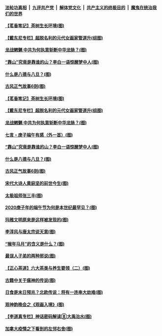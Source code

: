 ####  [法轮功真相](../../../../basic/blob/master/README.md?t=06271831) &nbsp;|&nbsp; [九评共产党](../../../../9ping.md/blob/master/README.md?t=06271831) &nbsp;|&nbsp; [解体党文化](../../../../jtdwh.md/blob/master/README.md?t=06271831)  &nbsp;|&nbsp; [共产主义的终极目的](../../../../gczydzjmd.md/blob/master/README.md?t=06271831) &nbsp;|&nbsp; [魔鬼在统治我们的世界](../../../../mgztzwmdsj.md/blob/master/README.md?t=06271831) 

#### [【茗香笔记】茶树生长环境(图)](../pages/p7/937562.md?t=06271831) 

#### [【戴东尼专栏】超脱名利的元代女画家管道升(组图)](../pages/p7/935043.md?t=06271831) 

#### [龙战魍魉 中共为何执意斩断中华龙脉？(图)](../pages/p7/937761.md?t=06271831) 

#### [“靠山”究竟是靠谁的山？李白一语惊醒梦中人(图)](../pages/p7/937659.md?t=06271831) 

#### [什么是八德与八旦？(图)](../pages/p7/937355.md?t=06271831) 

#### [古风正气故事6则(图)](../pages/p7/936931.md?t=06271831) 

#### [【茗香笔记】茶树生长环境(图)](../pages/p7/937562.md?t=06271831) 

#### [【戴东尼专栏】超脱名利的元代女画家管道升(组图)](../pages/p7/935043.md?t=06271831) 

#### [龙战魍魉 中共为何执意斩断中华龙脉？(图)](../pages/p7/937761.md?t=06271831) 

#### [七言・庚子端午有感（外一首）(图)](../pages/p7/937763.md?t=06271831) 

#### [“靠山”究竟是靠谁的山？李白一语惊醒梦中人(图)](../pages/p7/937659.md?t=06271831) 

#### [什么是八德与八旦？(图)](../pages/p7/937355.md?t=06271831) 

#### [古风正气故事6则(图)](../pages/p7/936931.md?t=06271831) 

#### [宋代大诗人黄庭坚的前世今生(图)](../pages/p7/937617.md?t=06271831) 

#### [太极祖师张三丰(图)](../pages/p7/937351.md?t=06271831) 

#### [2020庚子年的端午节为何是本世纪最罕见？(图)](../pages/p7/937552.md?t=06271831) 

#### [玛雅文明原来是这样被发现的(图)](../pages/p7/937511.md?t=06271831) 

#### [李淳风与唐太宗说天意(图)](../pages/p7/937350.md?t=06271831) 

#### [“猴年马月”的含义是什么？(图)](../pages/p7/937346.md?t=06271831) 

#### [最误人子弟的两种邪说(图)](../pages/p7/937431.md?t=06271831) 

#### [【正心茶道】六大茶类与养生要领（二）(图)](../pages/p7/936912.md?t=06271831) 

#### [古籍中关于瘟神的传说(图)](../pages/p7/937430.md?t=06271831) 

#### [日食是末日预兆？北欧传说：将有一连串大劫难(图)](../pages/p7/936700.md?t=06271831) 

#### [观神韵晚会之《观画入境》(图)](../pages/p7/935454.md?t=06271831) 

#### [【李道真专栏】神话密码解读⑧大禹治水(图)](../pages/p7/937066.md?t=06271831) 

#### [加拿大疫情之下看到的左邻右舍(图)](../pages/p7/937068.md?t=06271831) 

